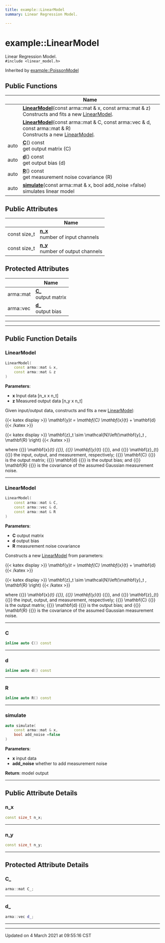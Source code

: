 ```yaml
---
title: example::LinearModel
summary: Linear Regression Model. 

---
```


# example::LinearModel



Linear Regression Model. 
<br /> `#include <linear_model.h>`

Inherited by [example::PoissonModel](/eg-cpp-library/docs/api/classes/classexample_1_1_poisson_model/)

## Public Functions

|                | Name           |
| -------------- | -------------- |
| | **[LinearModel](/eg-cpp-library/docs/api/classes/classexample_1_1_linear_model/#function-linearmodel)**(const arma::mat & x, const arma::mat & z)<br>Constructs and fits a new [LinearModel](/eg-cpp-library/docs/api/classes/classexample_1_1_linear_model/).  |
| | **[LinearModel](/eg-cpp-library/docs/api/classes/classexample_1_1_linear_model/#function-linearmodel)**(const arma::mat & C, const arma::vec & d, const arma::mat & R)<br>Constructs a new [LinearModel](/eg-cpp-library/docs/api/classes/classexample_1_1_linear_model/).  |
| auto | **[C](/eg-cpp-library/docs/api/classes/classexample_1_1_linear_model/#function-c)**() const<br>get output matrix (C)  |
| auto | **[d](/eg-cpp-library/docs/api/classes/classexample_1_1_linear_model/#function-d)**() const<br>get output bias (d)  |
| auto | **[R](/eg-cpp-library/docs/api/classes/classexample_1_1_linear_model/#function-r)**() const<br>get measurement noise covariance (R)  |
| auto | **[simulate](/eg-cpp-library/docs/api/classes/classexample_1_1_linear_model/#function-simulate)**(const arma::mat & x, bool add_noise =false)<br>simulates linear model  |

## Public Attributes

|                | Name           |
| -------------- | -------------- |
| const size_t | **[n_x](/eg-cpp-library/docs/api/classes/classexample_1_1_linear_model/#variable-n_x)** <br>number of input channels  |
| const size_t | **[n_y](/eg-cpp-library/docs/api/classes/classexample_1_1_linear_model/#variable-n_y)** <br>number of output channels  |

## Protected Attributes

|                | Name           |
| -------------- | -------------- |
| arma::mat | **[C_](/eg-cpp-library/docs/api/classes/classexample_1_1_linear_model/#variable-c_)** <br>output matrix  |
| arma::vec | **[d_](/eg-cpp-library/docs/api/classes/classexample_1_1_linear_model/#variable-d_)** <br>output bias  |

---
---
## Public Function Details

### **LinearModel**

```cpp
LinearModel(
    const arma::mat & x,
    const arma::mat & z
)
```



**Parameters**:

  * **x** Input data [n_x x n_t] 
  * **z** Measured output data [n_y x n_t] 


Given input/output data, constructs and fits a new [LinearModel](/eg-cpp-library/docs/api/classes/classexample_1_1_linear_model/):

{{< katex display >}} \mathbf{y}_t = \mathbf{C} \mathbf{x}_{t} + \mathbf{d} {{< /katex >}}

{{< katex display >}} \mathbf{z}_t \sim \mathcal{N}\left(\mathbf{y}_t , \mathbf{R} \right) {{< /katex >}}

where {{<katex>}} \mathbf{x}_{t} {{</katex>}}, {{<katex>}} \mathbf{y}_{t} {{</katex>}}, and {{<katex>}} \mathbf{z}_{t} {{</katex>}} the input, output, and measurement, respectively; {{<katex>}} \mathbf{C} {{</katex>}} is the output matrix; {{<katex>}} \mathbf{d} {{</katex>}} is the output bias; and {{<katex>}} \mathbf{R} {{</katex>}} is the covariance of the assumed Gaussian measurement noise.


---
### **LinearModel**

```cpp
LinearModel(
    const arma::mat & C,
    const arma::vec & d,
    const arma::mat & R
)
```



**Parameters**:

  * **C** output matrix 
  * **d** output bias 
  * **R** measurement noise covariance 


Constructs a new [LinearModel](/eg-cpp-library/docs/api/classes/classexample_1_1_linear_model/) from parameters:

{{< katex display >}} \mathbf{y}_t = \mathbf{C} \mathbf{x}_{t} + \mathbf{d} {{< /katex >}}

{{< katex display >}} \mathbf{z}_t \sim \mathcal{N}\left(\mathbf{y}_t , \mathbf{R} \right) {{< /katex >}}

where {{<katex>}} \mathbf{x}_{t} {{</katex>}}, {{<katex>}} \mathbf{y}_{t} {{</katex>}}, and {{<katex>}} \mathbf{z}_{t} {{</katex>}} the input, output, and measurement, respectively; {{<katex>}} \mathbf{C} {{</katex>}} is the output matrix; {{<katex>}} \mathbf{d} {{</katex>}} is the output bias; and {{<katex>}} \mathbf{R} {{</katex>}} is the covariance of the assumed Gaussian measurement noise.


---
### **C**

```cpp
inline auto C() const
```



---
### **d**

```cpp
inline auto d() const
```



---
### **R**

```cpp
inline auto R() const
```



---
### **simulate**

```cpp
auto simulate(
    const arma::mat & x,
    bool add_noise =false
)
```



**Parameters**:

  * **x** input data 
  * **add_noise** whether to add measurement noise


**Return**: model output 

---


## Public Attribute Details

### **n_x**

```cpp
const size_t n_x;
```



---
### **n_y**

```cpp
const size_t n_y;
```



---


## Protected Attribute Details

### **C_**

```cpp
arma::mat C_;
```



---
### **d_**

```cpp
arma::vec d_;
```



---


-------------------------------

Updated on  4 March 2021 at 09:55:16 CST
